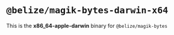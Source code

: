 # `@belize/magik-bytes-darwin-x64`

This is the **x86_64-apple-darwin** binary for `@belize/magik-bytes`
